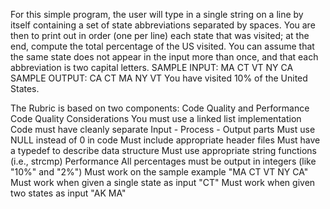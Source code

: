 For this simple program, the user will type in a single string on a line by itself containing a set of state abbreviations separated by spaces. You are then to print out in order (one per line) each state that was visited; at the end, compute the total percentage of the US visited. You can assume that the same state does not appear in the input more than once, and that each abbreviation is two capital letters.
SAMPLE INPUT:
MA CT VT NY CA
SAMPLE OUTPUT:
CA
CT
MA
NY
VT
You have visited 10% of the United States.


The Rubric is based on two components: Code Quality and Performance
Code Quality Considerations
You must use a linked list implementation
Code must have cleanly separate Input - Process - Output parts
Must use NULL instead of 0 in code
Must include appropriate header files
Must have a typedef to describe data structure
Must use appropriate string functions (i.e., strcmp)
Performance
All percentages must be output in integers (like "10%" and "2%")
Must work on the sample example "MA CT VT NY CA"
Must work when given a single state as input "CT"
Must work when given two states as input "AK MA"
